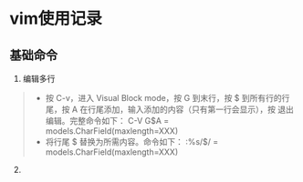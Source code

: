 # vim使用记录

## 基础命令
1. 编辑多行 
> * 按 C-v，进入 Visual Block mode，按 G 到末行，按 $ 到所有行的行尾，按 A 在行尾添加，输入添加的内容（只有第一行会显示），按 <ESC> 退出编辑。完整命令如下： C-V G$A = models.CharField(maxlength=XXX)<ESC>
> *  将行尾 $ 替换为所需内容。命令如下： :%s/$/ = models.CharField(maxlength=XXX)

2. 

